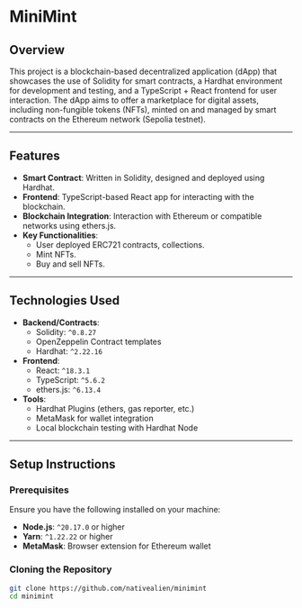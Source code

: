 # **MiniMint**

## **Overview**
This project is a blockchain-based decentralized application (dApp) that showcases the use of Solidity for smart contracts, a Hardhat environment for development and testing, and a TypeScript + React frontend for user interaction. The dApp aims to offer a marketplace for digital assets, including non-fungible tokens (NFTs), minted on and managed by smart contracts on the Ethereum network (Sepolia testnet).

---

## **Features**
- **Smart Contract**: Written in Solidity, designed and deployed using Hardhat.
- **Frontend**: TypeScript-based React app for interacting with the blockchain.
- **Blockchain Integration**: Interaction with Ethereum or compatible networks using ethers.js.
- **Key Functionalities**:
  - User deployed ERC721 contracts, collections.
  - Mint NFTs.
  - Buy and sell NFTs.

---

## **Technologies Used**
- **Backend/Contracts**:
  - Solidity: `^0.8.27`
  - OpenZeppelin Contract templates
  - Hardhat: `^2.22.16`
- **Frontend**:
  - React: `^18.3.1`
  - TypeScript: `^5.6.2`
  - ethers.js: `^6.13.4`
- **Tools**:
  - Hardhat Plugins (ethers, gas reporter, etc.)
  - MetaMask for wallet integration
  - Local blockchain testing with Hardhat Node

---

## **Setup Instructions**

### Prerequisites
Ensure you have the following installed on your machine:
- **Node.js**: `^20.17.0` or higher
- **Yarn**: `^1.22.22` or higher
- **MetaMask**: Browser extension for Ethereum wallet

### Cloning the Repository
```bash
git clone https://github.com/nativealien/minimint
cd minimint
```

